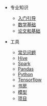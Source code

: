 
- 专业知识

  - [入门引导](begin.md)
  - [数学基础](math.md)
  - [论文和基础](paper.md)
  
- 工具
  - [常见问题](common.md)
  - [Hive](hive.md)
  - [Spark](spark.md)
  - [Pandas](pandas.md)
  - [Python](python.md)
  - [Tensorflow](tf.md)
  - [书房](book_library.md)
  - [模型](tree_model.md)
  - [项目](project.md)
  